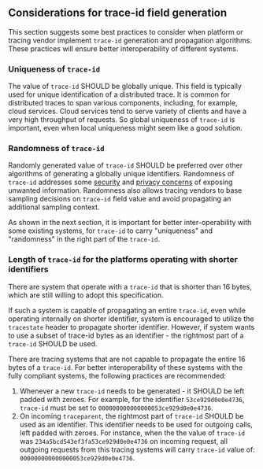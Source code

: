 ## Considerations for trace-id field generation

This section suggests some best practices to consider when platform or tracing
vendor implement `trace-id` generation and propagation algorithms. These
practices will ensure better interoperability of different systems.

### Uniqueness of `trace-id`

The value of `trace-id` SHOULD be globally unique. This field is typically used
for unique identification of a <a>distributed trace</a>. It is common for
<a>distributed traces</a> to span various components, including, for example,
cloud services. Cloud services tend to serve variety of clients and have a very
high throughput of requests. So global uniqueness of `trace-id` is important,
even when local uniqueness might seem like a good solution.

### Randomness of `trace-id`

Randomly generated value of `trace-id` SHOULD be preferred over other
algorithms of generating a globally unique identifiers. Randomness of `trace-id`
addresses some [security](#security-considerations) and [privacy
concerns](#privacy-considerations) of exposing unwanted information. Randomness
also allows tracing vendors to base sampling decisions on `trace-id` field value
and avoid propagating an additional sampling context.

As shown in the next section, it is important for better inter-operability with
some existing systems, for `trace-id` to carry "uniqueness" and "randomness" in
the right part of the `trace-id`.

### Length of `trace-id` for the platforms operating with shorter identifiers

There are system that operate with a `trace-id` that is shorter than 16 bytes,
which are still willing to adopt this specification.

If such a system is capable of propagating an entire `trace-id`, even while operating
internally on shorter identifier, system is encouraged to utilize the
`tracestate` header to propagate shorter identifier. However, if system wants to
use a subset of trace-id bytes as an identifier - the rightmost part of a `trace-id`
SHOULD be used.

There are tracing systems that are not capable to propagate the entire 16 bytes
of a `trace-id`. For better interoperability of these systems with the fully
compliant systems, the following practices are recommended:

1. Whenever a new `trace-id` needs to be generated - it SHOULD be left padded
   with zeroes. For example, for the identifier `53ce929d0e0e4736`, `trace-id`
   must be set to `000000000000000053ce929d0e0e4736`.
2. On incoming `traceparent`, the rightmost part of `trace-id` SHOULD be used as
   an identifier. This identifier needs to be used for outgoing calls,
   left padded with zeroes. For instance, when the the value of `trace-id` was
   `234a5bcd543ef3fa53ce929d0e0e4736` on incoming request, all outgoing requests
   from this tracing systems will carry `trace-id` value of:
   `000000000000000053ce929d0e0e4736`.
